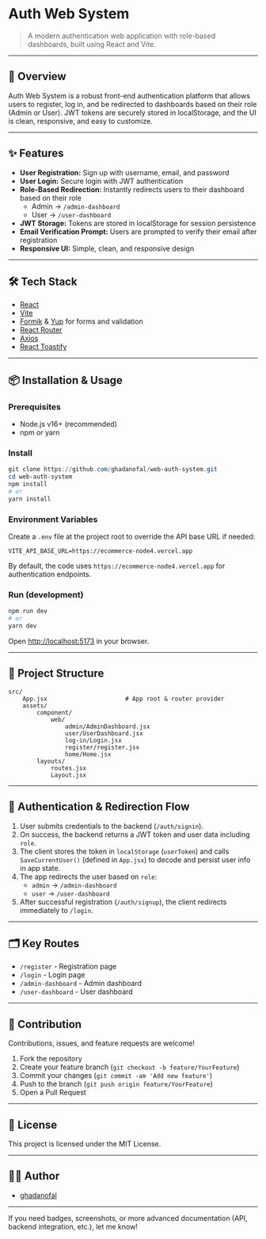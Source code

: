 # Auth Web System

> A modern authentication web application with role-based dashboards, built using React and Vite.

---

## 🚀 Overview

Auth Web System is a robust front-end authentication platform that allows users to register, log in, and be redirected to dashboards based on their role (Admin or User). JWT tokens are securely stored in localStorage, and the UI is clean, responsive, and easy to customize.

---

## ✨ Features

- **User Registration:** Sign up with username, email, and password
- **User Login:** Secure login with JWT authentication
- **Role-Based Redirection:** Instantly redirects users to their dashboard based on their role
	- Admin → `/admin-dashboard`
	- User → `/user-dashboard`
- **JWT Storage:** Tokens are stored in localStorage for session persistence
- **Email Verification Prompt:** Users are prompted to verify their email after registration
- **Responsive UI:** Simple, clean, and responsive design

---

## 🛠️ Tech Stack

- [React](https://react.dev/)
- [Vite](https://vitejs.dev/)
- [Formik](https://formik.org/) & [Yup](https://github.com/jquense/yup) for forms and validation
- [React Router](https://reactrouter.com/)
- [Axios](https://axios-http.com/)
- [React Toastify](https://fkhadra.github.io/react-toastify/)

---

## 📦 Installation & Usage

### Prerequisites

- Node.js v16+ (recommended)
- npm or yarn

### Install

```powershell
git clone https://github.com/ghadanofal/web-auth-system.git
cd web-auth-system
npm install
# or
yarn install
```

### Environment Variables

Create a `.env` file at the project root to override the API base URL if needed:

```
VITE_API_BASE_URL=https://ecommerce-node4.vercel.app
```

By default, the code uses `https://ecommerce-node4.vercel.app` for authentication endpoints.

### Run (development)

```powershell
npm run dev
# or
yarn dev
```

Open [http://localhost:5173](http://localhost:5173) in your browser.

---

## 📁 Project Structure

```
src/
	App.jsx                      # App root & router provider
	assets/
		component/
			web/
				admin/AdminDashboard.jsx
				user/UserDashboard.jsx
				log-in/Login.jsx
				register/register.jsx
				home/Home.jsx
		layouts/
			routes.jsx
			Layout.jsx
```

---

## 🔄 Authentication & Redirection Flow

1. User submits credentials to the backend (`/auth/signin`).
2. On success, the backend returns a JWT token and user data including `role`.
3. The client stores the token in `localStorage` (`userToken`) and calls `SaveCurrentUser()` (defined in `App.jsx`) to decode and persist user info in app state.
4. The app redirects the user based on `role`:
	 - `admin` → `/admin-dashboard`
	 - `user` → `/user-dashboard`
5. After successful registration (`/auth/signup`), the client redirects immediately to `/login`.

---

## 🗂️ Key Routes

- `/register` - Registration page
- `/login` - Login page
- `/admin-dashboard` - Admin dashboard
- `/user-dashboard` - User dashboard

---

## 📝 Contribution

Contributions, issues, and feature requests are welcome!

1. Fork the repository
2. Create your feature branch (`git checkout -b feature/YourFeature`)
3. Commit your changes (`git commit -am 'Add new feature'`)
4. Push to the branch (`git push origin feature/YourFeature`)
5. Open a Pull Request

---

## 📄 License

This project is licensed under the MIT License.

---

## 🙋‍♀️ Author

- [ghadanofal](https://github.com/ghadanofal)

---

If you need badges, screenshots, or more advanced documentation (API, backend integration, etc.), let me know!
